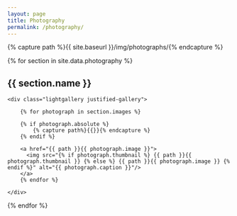 ```yaml
---
layout: page
title: Photography
permalink: /photography/
---
```


<link rel="stylesheet" href="https://cdnjs.cloudflare.com/ajax/libs/lightgallery/1.6.8/css/lightgallery.min.css">
<link rel="stylesheet" href="https://cdnjs.cloudflare.com/ajax/libs/justifiedGallery/3.6.5/css/justifiedGallery.min.css">
<link rel="stylesheet" href="{{site.baseurl}}/css/gallery.css">

{% capture path %}{{ site.baseurl }}/img/photographs/{% endcapture %}

{% for section in site.data.photography %}

<div class="gallery-section">
	<h2>{{ section.name }}</h2>

	<div class="lightgallery justified-gallery">

		{% for photograph in section.images %}

		{% if photograph.absolute %}
			{% capture path%}{{}}{% endcapture %}
		{% endif %}

		<a href="{{ path }}{{ photograph.image }}">
		  <img src="{% if photograph.thumbnail %} {{ path }}{{ photograph.thumbnail }} {% else %} {{ path }}{{ photograph.image }} {% endif %}" alt="{{ photograph.caption }}"/>
		</a>
		{% endfor %}

	</div>
</div>

{% endfor %}

<script src="https://cdnjs.cloudflare.com/ajax/libs/jquery/3.3.1/jquery.min.js"></script>
<script src="https://cdnjs.cloudflare.com/ajax/libs/justifiedGallery/3.6.5/js/jquery.justifiedGallery.min.js"></script>
<script src="https://cdnjs.cloudflare.com/ajax/libs/lightgallery/1.6.8/js/lightgallery-all.min.js"></script>
<script src="{{site.baseurl}}/js/gallery.js"></script>
